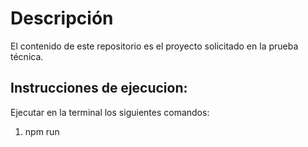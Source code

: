# Descripción
 El contenido de este repositorio es el proyecto solicitado en la prueba técnica.

## Instrucciones de ejecucion: 
 Ejecutar en la terminal los siguientes comandos: 
 1. npm run